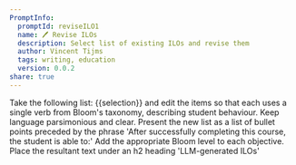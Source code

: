 ```yaml
---
PromptInfo:
  promptId: reviseILO1
  name: 🖊️ Revise ILOs
  description: Select list of existing ILOs and revise them
  author: Vincent Tijms
  tags: writing, education
  version: 0.0.2
share: true
---
```

Take the following list: {{selection}} and edit the items so that each uses a single verb from Bloom's taxonomy, describing student behaviour. Keep language parsimonious and clear. Present the new list as a list of bullet points preceded by the phrase 'After successfully completing this course, the student is able to:' Add the appropriate Bloom level to each objective. Place the resultant text under an h2 heading 'LLM-generated ILOs'